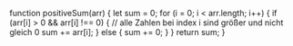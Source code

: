 function positiveSum(arr) {
let sum = 0;
for (i = 0; i < arr.length; i++) {
if (arr[i] > 0 && arr[i] !== 0) {
// alle Zahlen bei index i sind größer und nicht gleich 0
sum += arr[i];
} else {
sum += 0;
}
}
return sum;
}
